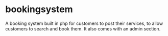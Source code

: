 # bookingsystem
A booking system built in php for customers to post their services, to allow customers to search and book them. It also comes with an admin section.
